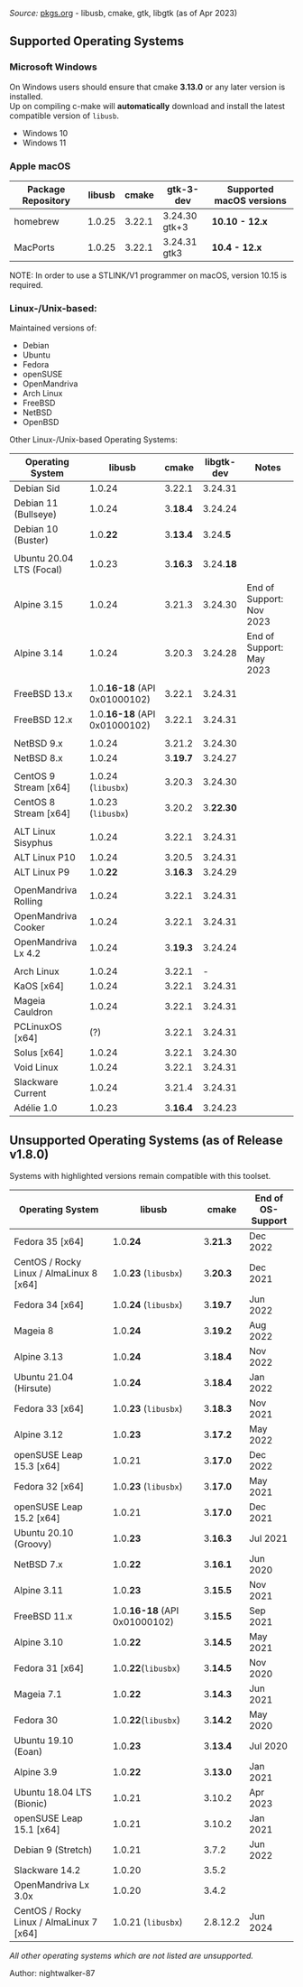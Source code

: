 _Source:_ [pkgs.org](https://pkgs.org) - libusb, cmake, gtk, libgtk (as of Apr 2023)

## Supported Operating Systems

### Microsoft Windows

On Windows users should ensure that cmake **3.13.0** or any later version is installed.<br />
Up on compiling c-make will **automatically** download and install the latest compatible version of `libusb`.

- Windows 10
- Windows 11

### Apple macOS

| Package Repository | libusb | cmake  | gtk-3-dev          | Supported macOS versions |
| ------------------ | ------ | ------ | ------------------ | ------------------------ |
| homebrew           | 1.0.25 | 3.22.1 | 3.24.30<br />gtk+3 | **10.10 - 12.x**         |
| MacPorts           | 1.0.25 | 3.22.1 | 3.24.31<br />gtk3  | **10.4 - 12.x**          |

NOTE: In order to use a STLINK/V1 programmer on macOS, version 10.15 is required.

### Linux-/Unix-based:

Maintained versions of:
- Debian
- Ubuntu
- Fedora
- openSUSE
- OpenMandriva
- Arch Linux
- FreeBSD
- NetBSD
- OpenBSD

Other Linux-/Unix-based Operating Systems:

| Operating System         | libusb                         | cmake      | libgtk-dev  | Notes                    |
| ------------------------ | ------------------------------ | ---------- | ----------- | ------------------------ |
| Debian Sid               | 1.0.24                         | 3.22.1     | 3.24.31     |                          |
| Debian 11 (Bullseye)     | 1.0.24                         | 3.**18.4** | 3.24.24     |                          |
| Debian 10 (Buster)       | 1.0.**22**                     | 3.**13.4** | 3.24.**5**  |                          |
|                          |                                |            |             |                          |
| Ubuntu 20.04 LTS (Focal) | 1.0.23                         | 3.**16.3** | 3.24.**18** |                          |
|                          |                                |            |             |                          |
| Alpine 3.15              | 1.0.24                         | 3.21.3     | 3.24.30     | End of Support: Nov 2023 |
| Alpine 3.14              | 1.0.24                         | 3.20.3     | 3.24.28     | End of Support: May 2023 |
|                          |                                |            |             |                          |
| FreeBSD 13.x             | 1.0.**16-18** (API 0x01000102) | 3.22.1     | 3.24.31     |                          |
| FreeBSD 12.x             | 1.0.**16-18** (API 0x01000102) | 3.22.1     | 3.24.31     |                          |
|                          |                                |            |             |                          |
| NetBSD 9.x               | 1.0.24                         | 3.21.2     | 3.24.30     |                          |
| NetBSD 8.x               | 1.0.24                         | 3.**19.7** | 3.24.27     |                          |
|                          |                                |            |             |                          |
| CentOS 9 Stream [x64]    | 1.0.24 (`libusbx`)             | 3.20.3     | 3.24.30     |                          |
| CentOS 8 Stream [x64]    | 1.0.23 (`libusbx`)             | 3.20.2     | 3.**22.30** |                          |
|                          |                                |            |             |                          |
| ALT Linux Sisyphus       | 1.0.24                         | 3.22.1     | 3.24.31     |                          |
| ALT Linux P10            | 1.0.24                         | 3.20.5     | 3.24.31     |                          |
| ALT Linux P9             | 1.0.**22**                     | 3.**16.3** | 3.24.29     |                          |
|                          |                                |            |             |                          |
| OpenMandriva Rolling     | 1.0.24                         | 3.22.1     | 3.24.31     |                          |
| OpenMandriva Cooker      | 1.0.24                         | 3.22.1     | 3.24.31     |                          |
| OpenMandriva Lx 4.2      | 1.0.24                         | 3.**19.3** | 3.24.24     |                          |
|                          |                                |            |             |                          |
| Arch Linux               | 1.0.24                         | 3.22.1     | -           |                          |
| KaOS [x64]               | 1.0.24                         | 3.22.1     | 3.24.31     |                          |
| Mageia Cauldron          | 1.0.24                         | 3.22.1     | 3.24.31     |                          |
| PCLinuxOS [x64]          | (?)                            | 3.22.1     | 3.24.31     |                          |
| Solus [x64]              | 1.0.24                         | 3.22.1     | 3.24.30     |                          |
| Void Linux               | 1.0.24                         | 3.22.1     | 3.24.31     |                          |
| Slackware Current        | 1.0.24                         | 3.21.4     | 3.24.31     |                          |
| Adélie 1.0               | 1.0.23                         | 3.**16.4** | 3.24.23     |                          |

## Unsupported Operating Systems (as of Release v1.8.0)

Systems with highlighted versions remain compatible with this toolset.

| Operating System                         | libusb                         | cmake      | End of<br />OS-Support |
| ---------------------------------------- | ------------------------------ | ---------- | ---------------------- |
| Fedora 35 [x64]                          | 1.0.**24**                     | 3.**21.3** | Dec 2022               |
| CentOS / Rocky Linux / AlmaLinux 8 [x64] | 1.0.**23** (`libusbx`)         | 3.**20.3** | Dec 2021               |
| Fedora 34 [x64]                          | 1.0.**24** (`libusbx`)         | 3.**19.7** | Jun 2022               |
| Mageia 8                                 | 1.0.**24**                     | 3.**19.2** | Aug 2022               |
| Alpine 3.13                              | 1.0.**24**                     | 3.**18.4** | Nov 2022               |
| Ubuntu 21.04 (Hirsute)                   | 1.0.**24**                     | 3.**18.4** | Jan 2022               |
| Fedora 33 [x64]                          | 1.0.**23** (`libusbx`)         | 3.**18.3** | Nov 2021               |
| Alpine 3.12                              | 1.0.**23**                     | 3.**17.2** | May 2022               |
| openSUSE Leap 15.3 [x64]                 | 1.0.21                         | 3.**17.0** | Dec 2022               |
| Fedora 32 [x64]                          | 1.0.**23** (`libusbx`)         | 3.**17.0** | May 2021               |
| openSUSE Leap 15.2 [x64]                 | 1.0.21                         | 3.**17.0** | Dec 2021               |
| Ubuntu 20.10 (Groovy)                    | 1.0.**23**                     | 3.**16.3** | Jul 2021               |
| NetBSD 7.x                               | 1.0.**22**                     | 3.**16.1** | Jun 2020               |
| Alpine 3.11                              | 1.0.**23**                     | 3.**15.5** | Nov 2021               |
| FreeBSD 11.x                             | 1.0.**16-18** (API 0x01000102) | 3.**15.5** | Sep 2021               |
| Alpine 3.10                              | 1.0.**22**                     | 3.**14.5** | May 2021               |
| Fedora 31 [x64]                          | 1.0.**22**(`libusbx`)          | 3.**14.5** | Nov 2020               |
| Mageia 7.1                               | 1.0.**22**                     | 3.**14.3** | Jun 2021               |
| Fedora 30                                | 1.0.**22**(`libusbx`)          | 3.**14.2** | May 2020               |
| Ubuntu 19.10 (Eoan)                      | 1.0.**23**                     | 3.**13.4** | Jul 2020               |
| Alpine 3.9                               | 1.0.**22**                     | 3.**13.0** | Jan 2021               |
| Ubuntu 18.04 LTS (Bionic)                | 1.0.21                         | 3.10.2     | Apr 2023               |
| openSUSE Leap 15.1 [x64]                 | 1.0.21                         | 3.10.2     | Jan 2021               |
| Debian 9 (Stretch)                       | 1.0.21                         | 3.7.2      | Jun 2022               |
| Slackware 14.2                           | 1.0.20                         | 3.5.2      |                        |
| OpenMandriva Lx 3.0x                     | 1.0.20                         | 3.4.2      |                        |
| CentOS / Rocky Linux / AlmaLinux 7 [x64] | 1.0.21 (`libusbx`)             | 2.8.12.2   | Jun 2024               |

_All other operating systems which are not listed are unsupported._

Author: nightwalker-87
